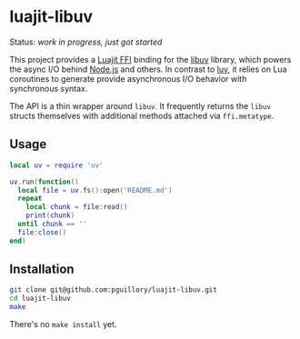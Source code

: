 luajit-libuv
============

Status: *work in progress, just got started*

This project provides a [Luajit FFI] binding for the [libuv] library, which
powers the async I/O behind [Node.js] and others. In contrast to [luv], it
relies on Lua coroutines to generate provide asynchronous I/O behavior with
synchronous syntax.

The API is a thin wrapper around `libuv`. It frequently returns the `libuv` structs themselves with additional methods attached via `ffi.metatype`.

Usage
-----

```lua
local uv = require 'uv'

uv.run(function()
  local file = uv.fs():open('README.md')
  repeat
    local chunk = file:read()
    print(chunk)
  until chunk == ''
  file:close()
end)
```

Installation
------------

```bash
git clone git@github.com:pguillory/luajit-libuv.git
cd luajit-libuv
make
```

There's no `make install` yet.

[Luajit FFI]: http://luajit.org/ext_ffi.html
[libuv]: https://github.com/joyent/libuv
[Node.js]: http://nodejs.org/
[luv]: https://github.com/creationix/luv
